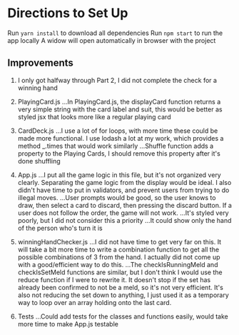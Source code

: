# Directions to Set Up

Run `yarn install` to download all dependencies
Run `npm start` to run the app locally
A widow will open automatically in browser with the project

## Improvements

1. I only got halfway through Part 2, I did not complete the check for a winning hand
3. PlayingCard.js
...In PlayingCard.js, the displayCard function returns a very simple string with the card label and suit, this would be better as styled jsx that looks more like a regular playing card

4. CardDeck.js
...I use a lot of for loops, with more time these could be made more functional. I use lodash a lot at my work, which provides a method _.times that would work similarly
...Shuffle function adds a property to the Playing Cards, I should remove this property after it's done shuffling

5. App.js
...I put all the game logic in this file, but it's not organized very clearly. Separating the game logic from the display would be ideal. I also didn't have time to put in validators, and prevent users from trying to do illegal moves.
...User prompts would be good, so the user knows to draw, then select a card to discard, then pressing the discard button. If a user does not follow the order, the game will not work.
...It's styled very poorly, but I did not consider this a priority
...It could show only the hand of the person who's turn it is

6. winningHandChecker.js
...I did not have time to get very far on this. It will take a bit more time to write a combination function to get all the possible combinations of 3 from the hand. I actually did not come up with a good/efficient way to do this.
...The checkIsRunningMeld and checkIsSetMeld functions are similar, but I don't think I would use the reduce function if I were to rewrite it. It doesn't stop if the set has already been confirmed to not be a meld, so it's not very efficient. It's also not reducing the set down to anything, I just used it as a temporary way to loop over an array holding onto the last card.

7. Tests
...Could add tests for the classes and functions easily, would take more time to make App.js testable